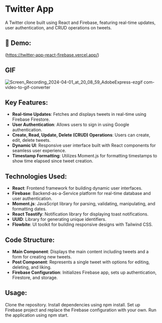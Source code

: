 # Twitter App
 A Twitter clone built using React and Firebase, featuring real-time updates, user authentication, and CRUD operations on tweets.

 ## 🔗 Demo:
(https://twitter-app-react-firebase.vercel.app/)

## GIF

![Screen_Recording_2024-04-01_at_20_08_59_AdobeExpress-ezgif com-video-to-gif-converter](https://github.com/tubayapa/Twitter-App-React-Firebase/assets/147662888/038045b0-3323-4e82-85dd-281718d6344c)


## Key Features:

- **Real-time Updates**: Fetches and displays tweets in real-time using Firebase Firestore.
- **User Authentication**: Allows users to sign in using Google authentication.
- **Create, Read, Update, Delete (CRUD) Operations**: Users can create, edit, delete tweets.
- **Dynamic UI**: Responsive user interface built with React components for seamless user experience.
- **Timestamp Formatting**: Utilizes Moment.js for formatting timestamps to show time elapsed since tweet creation.

## Technologies Used:

- **React**: Frontend framework for building dynamic user interfaces.
- **Firebase**: Backend-as-a-Service platform for real-time database and user authentication.
- **Moment.js**: JavaScript library for parsing, validating, manipulating, and formatting dates.
- **React Toastify**: Notification library for displaying toast notifications.
- **UUID**: Library for generating unique identifiers.
- **Flowbite**: UI toolkit for building responsive designs with Tailwind CSS.

 ##  Code Structure:

- **Main Component**: Displays the main content including tweets and a form for creating new tweets.
- **Post Component**: Represents a single tweet with options for editing, deleting, and liking.
- **Firebase Configuration**: Initializes Firebase app, sets up authentication, Firestore, and storage.

## Usage:

Clone the repository.
Install dependencies using npm install.
Set up Firebase project and replace the Firebase configuration with your own.
Run the application using npm start.


